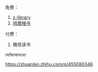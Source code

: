 
免费：
1. [z-library](https://z-lib.io/)
2. [鸠摩搜书](https://www.jiumodiary.com/)

付费：

1. 微信读书




reference:

https://zhuanlan.zhihu.com/p/455080346